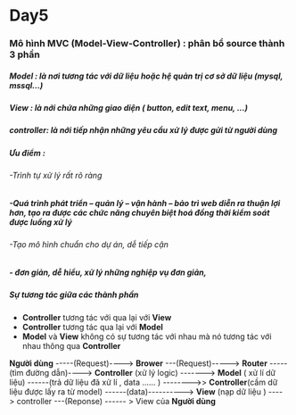 # Day5
### Mô hình MVC (Model-View-Controller) : phân bổ source thành 3 phần 
##### Model :  là nơi  tương tác với dữ liệu hoặc hệ quản trị cơ sở dữ liệu (mysql, mssql…)
##### View : là nới chứa những giao diện ( button, edit text, menu, ...)
##### controller: là nới tiếp nhận những yêu cầu xử lý được gửi từ người dùng
##### Ưu điểm : 
###### -Trình tự xử lý rất rõ ràng
##### -Quá trình phát triển – quản lý – vận hành – bảo trì web diễn ra thuận lợi hơn, tạo ra được các chức năng chuyên biệt hoá đồng thời kiểm soát được luồng xử lý
######  -Tạo mô hình chuẩn cho dự án, dễ tiếp cận
##### - đơn giản, dễ hiểu, xử lý những nghiệp vụ đơn giản,
#####  Sự tương tác giữa các thành phần
-   **Controller** tương tác với qua lại với **View**
-   **Controller** tương tác qua lại với **Model**
-   **Model** và **View** không có sự tương tác với nhau mà nó tương tác với nhau thông qua **Controller**



**Người dùng** -----(Request)----> **Brower** ---(Request)-----> **Router** -----(tìm đường dẫn)----> **Controller** (xử lý logic) -------> **Model** ( xử lí dữ liệu) ------(trả dữ liệu đã xử lí , data ...... ) -------->> **Controller**(cầm dữ liệu được lấy ra từ model)  ------(data)----------> **View** (nạp dữ liệu ) ----> controller ---(Reponse) ------ > View của **Người dùng**
